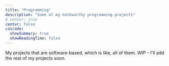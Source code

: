```yaml
---
title: "Programming"
description: "Some of my noteworthy programming projects"
# center: true
center: false
cascade:
  showSummary: true
  showReadingTime: false
---
```

My projects that are software-based, which is like, all of them. WIP - I'll add the rest of my projects soon.
